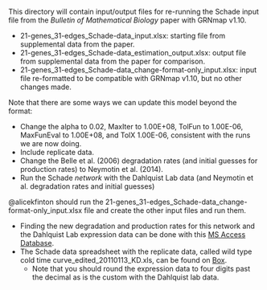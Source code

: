 This directory will contain input/output files for re-running the Schade input file from the _Bulletin of Mathematical Biology_ paper with GRNmap v1.10.
* 21-genes_31-edges_Schade-data_input.xlsx: starting file from supplemental data from the paper.
* 21-genes_31-edges_Schade-data_estimation_output.xlsx: output file from supplemental data from the paper for comparison.
* 21-genes_31-edges_Schade-data_change-format-only_input.xlsx: input file re-formatted to be compatible with GRNmap v1.10, but no other changes made.

Note that there are some ways we can update this model beyond the format:
* Change the alpha to 0.02, MaxIter	to 1.00E+08, TolFun	to 1.00E-06, MaxFunEval to 1.00E+08, and TolX	1.00E-06, consistent with the runs we are now doing.
* Include replicate data.
* Change the Belle et al. (2006) degradation rates (and initial guesses for production rates) to Neymotin et al. (2014).
* Run the Schade _network_ with the Dahlquist Lab data (and Neymotin et al. degradation rates and initial guesses)

@alicekfinton should run the 21-genes_31-edges_Schade-data_change-format-only_input.xlsx file and create the other input files and run them.  
* Finding the new degradation and production rates for this network and the Dahlquist Lab expression data can be done with this [MS Access Database](https://github.com/kdahlquist/DahlquistLab/blob/master/data/Spring2019/Expression-and-Degradation-rate-database_2019.accdb).
* The Schade data spreadsheet with the replicate data, called wild type cold time curve_edited_20110113_KD.xls, can be found on [Box](https://lmu.box.com/s/au1u4qo3e6yu656ks8x0738w0xm4oxoq).
    * Note that you should round the expression data to four digits past the decimal as is the custom with the Dahlquist lab data.
